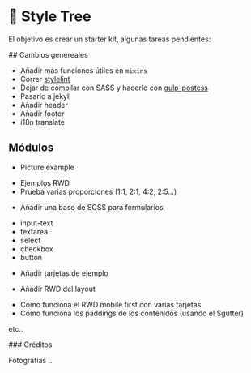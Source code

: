 # 🌳 Style Tree

El objetivo es crear un starter kit, algunas tareas pendientes:

## Cambios genereales

* Añadir más funciones útiles en `mixins` 
* Correr [stylelint](https://stylelint.io/)
* Dejar de compilar con SASS y hacerlo con [gulp-postcss](https://github.com/postcss/gulp-postcss)
* Pasarlo a jekyll
* Añadir header
* Añadir footer
* i18n translate

## Módulos

* Picture example
- Ejemplos RWD
- Prueba varias proporciones (1:1, 2:1, 4:2, 2:5...)

* Añadir una base de SCSS para formularios
- input-text
- textarea
- select
- checkbox
- button

* Añadir tarjetas de ejemplo

* Añadir RWD del layout
- Cómo funciona el RWD mobile first con varias tarjetas
- Cómo funciona los paddings de los contenidos (usando el $gutter)

etc..

### Créditos

Fotografías ..
